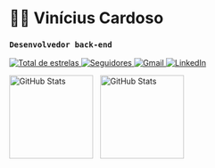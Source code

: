# 👨‍💻 Vinícius Cardoso
### ``Desenvolvedor back-end`` 
<p align="left">
    <a href="https://github.com/vcaard?tab=repositories&sort=stargazers">
        <img 
            alt="Total de estrelas" 
            title="Total de estrelas GitHub" 
            src="https://custom-icon-badges.demolab.com/github/stars/vcaard?color=55960c&style=for-the-badge&labelColor=488207&logo=star&label=estrelas"
        />
    </a>
    <a href="https://github.com/vcaard?tab=followers">
        <img 
            alt="Seguidores" 
            title="Me siga no GitHub" 
            src="https://custom-icon-badges.demolab.com/github/followers/vcaard?color=236ad3&labelColor=1155ba&style=for-the-badge&logo=github&label=Seguidores&logoColor=white"
        />
    </a>
    <a href="mailto:vinicardmiranda@gmail.com">
        <img 
            alt="Gmail" 
            title="Meu Gmail" 
            src="https://img.shields.io/badge/Gmail-D14836?style=for-the-badge&logo=gmail&logoColor=white"
        />
    </a>
        <a href="https://www.linkedin.com/in/vinicmiranda/">
        <img 
            alt="LinkedIn" 
            title="Meu LinkedIn" 
            src="https://img.shields.io/badge/LinkedIn-0077B5?style=for-the-badge&logo=linkedin&logoColor=white"
        />
    </a>
</p>
<img 
    align="left" 
    alt="GitHub Stats" 
    height="150" 
    style="padding-right: 10px;" 
    src="https://github-readme-stats.vercel.app/api?username=vcaard&hide=prs&theme=dark&custom_title=Estatísticas_Git_Hub&locale=pt-br&include_all_commits=true"
  />

<img 
      align="left" 
      alt="GitHub Stats" 
      height="150" 
      src="https://github-readme-stats.vercel.app/api/top-langs/?username=vcaard&theme=dark&layout=compact&custom_title=Tecnologias&langs_count=9" 
  />  
</p>
